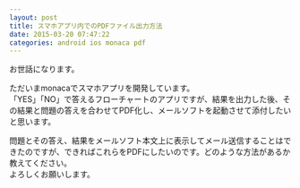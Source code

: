 ```yaml
---
layout: post
title: スマホアプリ内でのPDFファイル出力方法
date: 2015-03-20 07:47:22
categories: android ios monaca pdf
---
```

<!-- {% raw %} -->
<p>お世話になります。</p>

<p>ただいまmonacaでスマホアプリを開発しています。<br>
「YES」「NO」で答えるフローチャートのアプリですが、結果を出力した後、その結果と問題の答えを合わせてPDF化し、メールソフトを起動させて添付したいと思います。</p>

<p>問題とその答え、結果をメールソフト本文上に表示してメール送信することはできたのですが、できればこれらをPDFにしたいのです。どのような方法があるか教えてください。<br>
よろしくお願いします。</p>
<!-- {% endraw %} -->
